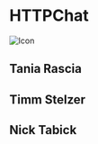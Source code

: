 # HTTPChat

![Icon](https://raw.githubusercontent.com/httpchat/members/master/docs/http-small.png)

## Tania Rascia

## Timm Stelzer

## Nick Tabick

